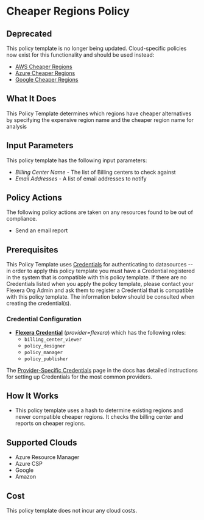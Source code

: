 # Cheaper Regions Policy

## Deprecated

This policy template is no longer being updated. Cloud-specific policies now exist for this functionality and should be used instead:

- [AWS Cheaper Regions](https://github.com/flexera-public/policy_templates/tree/master/cost/aws/cheaper_regions/)
- [Azure Cheaper Regions](https://github.com/flexera-public/policy_templates/tree/master/cost/azure/cheaper_regions/)
- [Google Cheaper Regions](https://github.com/flexera-public/policy_templates/tree/master/cost/google/cheaper_regions/)

## What It Does

This Policy Template determines which regions have cheaper alternatives by specifying the expensive region name and the cheaper region name for analysis

## Input Parameters

This policy template has the following input parameters:

- *Billing Center Name* - The list of Billing centers to check against
- *Email Addresses* - A list of email addresses to notify

## Policy Actions

The following policy actions are taken on any resources found to be out of compliance.

- Send an email report

## Prerequisites

This Policy Template uses [Credentials](https://docs.flexera.com/flexera/EN/Automation/ManagingCredentialsExternal.htm) for authenticating to datasources -- in order to apply this policy template you must have a Credential registered in the system that is compatible with this policy template. If there are no Credentials listed when you apply the policy template, please contact your Flexera Org Admin and ask them to register a Credential that is compatible with this policy template. The information below should be consulted when creating the credential(s).

### Credential Configuration

- [**Flexera Credential**](https://docs.flexera.com/flexera/EN/Automation/ProviderCredentials.htm) (*provider=flexera*) which has the following roles:
  - `billing_center_viewer`
  - `policy_designer`
  - `policy_manager`
  - `policy_publisher`

The [Provider-Specific Credentials](https://docs.flexera.com/flexera/EN/Automation/ProviderCredentials.htm) page in the docs has detailed instructions for setting up Credentials for the most common providers.

## How It Works

- This policy template uses a hash to determine existing regions and newer compatible cheaper regions. It checks the billing center and reports on cheaper regions.

## Supported Clouds

- Azure Resource Manager
- Azure CSP
- Google
- Amazon

## Cost

This policy template does not incur any cloud costs.
